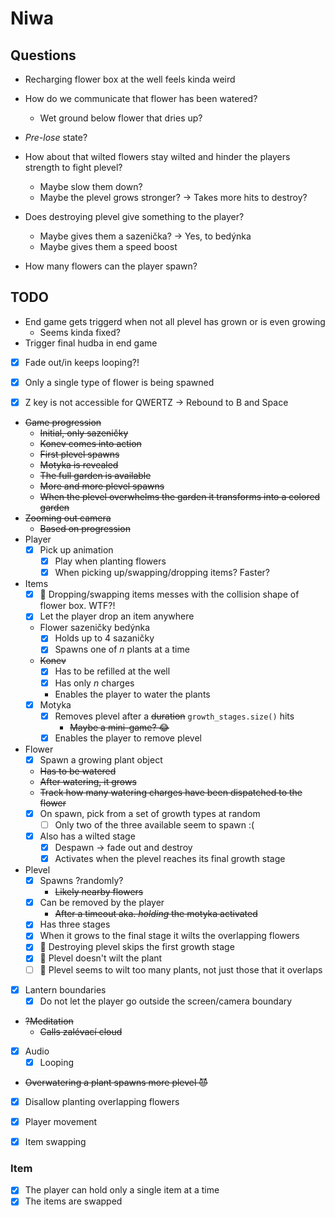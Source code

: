 # Niwa

## Questions
- Recharging flower box at the well feels kinda weird
- How do we communicate that flower has been watered?
  - Wet ground below flower that dries up?

- _Pre-lose_ state?
- How about that wilted flowers stay wilted and hinder the players strength to fight plevel?
  - Maybe slow them down?
  - Maybe the plevel grows stronger? -> Takes more hits to destroy?
- Does destroying plevel give something to the player?
  - Maybe gives them a sazenička? -> Yes, to bedýnka
  - Maybe gives them a speed boost
- How many flowers can the player spawn?

## TODO
- End game gets triggerd when not all plevel has grown or is even growing
  - Seems kinda fixed?
- Trigger final hudba in end game
- [x] Fade out/in keeps looping?!
- [x] Only a single type of flower is being spawned

- [x] Z key is not accessible for QWERTZ -> Rebound to B and Space
- ~~Game progression~~
  - ~~Initial, only sazeničky~~
  - ~~Konev comes into action~~
  - ~~First plevel spawns~~
  - ~~Motyka is revealed~~
  - ~~The full garden is available~~
  - ~~More and more plevel spawns~~
  - ~~When the plevel overwhelms the garden it transforms into a colored garden~~
- ~~Zooming out camera~~
  - ~~Based on progression~~
- Player
  - [x] Pick up animation
    - [x] Play when planting flowers
    - [x] When picking up/swapping/dropping items? Faster?
- Items
  - [x] 🐛 Dropping/swapping items messes with the collision shape of flower box. WTF?!
  - [x] Let the player drop an item anywhere
  - Flower sazeničky bedýnka
    - [x] Holds up to 4 sazaničky
    - [x] Spawns one of _n_ plants at a time
  - ~~Konev~~
    - [x] Has to be refilled at the well
    - [x] Has only _n_ charges
    - Enables the player to water the plants
  - [x] Motyka
    - [x] Removes plevel after a ~~duration~~ `growth_stages.size()` hits
      - ~~Maybe a mini-game? 😂~~
    - [x] Enables the player to remove plevel
- Flower
  - [x] Spawn a growing plant object
  - ~~Has to be watered~~
  - ~~After watering, it grows~~
  - ~~Track how many watering charges have been dispatched to the flower~~
  - [x] On spawn, pick from a set of growth types at random
    - [ ] Only two of the three available seem to spawn :(
  - [x] Also has a wilted stage
    - [x] Despawn -> fade out and destroy
    - [x] Activates when the plevel reaches its final growth stage
- Plevel
  - [x] Spawns ?randomly?
    - ~~Likely nearby flowers~~
  - [x] Can be removed by the player
    - ~~After a timeout aka. _holding_ the motyka activated~~
  - [x] Has three stages
  - [x] When it grows to the final stage it wilts the overlapping flowers
  - [x] 🐛 Destroying plevel skips the first growth stage
  - [x] 🐛 Plevel doesn't wilt the plant
  - [ ] 🐛 Plevel seems to wilt too many plants, not just those that it overlaps
- [x] Lantern boundaries
  - [x] Do not let the player go outside the screen/camera boundary
- ~~?Meditation~~
  - ~~Calls zalévací cloud~~
- [x] Audio
  - [x] Looping
- ~~Overwatering a plant spawns more plevel 😈~~
- [x] Disallow planting overlapping flowers
- [x] Player movement
- [x] Item swapping


### Item
- [x] The player can hold only a single item at a time
- [x] The items are swapped
